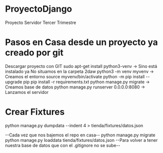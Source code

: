 # ProyectoDjango
Proyecto Servidor Tercer Trimestre

# Pasos en Casa desde un proyecto ya creado por git
Descargar proyecto con GIT
sudo apt-get install python3-venv  -> Sino está instalado ya
No situamos en la carpeta 2daw
python3 -m venv myvenv -> Creamos el entorno
source myvenv/bin/activate
python -m pip install --upgrade pip
pip install -r requirements.txt
python manage.py migrate -> Creamos base de datos
python manage.py runserver 0.0.0.0:8080 -> Lanzamos el servidor

# Crear Fixtures
python manage.py dumpdata --indent 4 > tienda/fixtures/datos.json

--Cada vez que nos bajemos el repo en casa--
python manage.py migrate
python manage.py loaddata tienda/fixtures/datos.json
--Para volver a tener nuestra base de datos que con el .gitignore no se sube--

